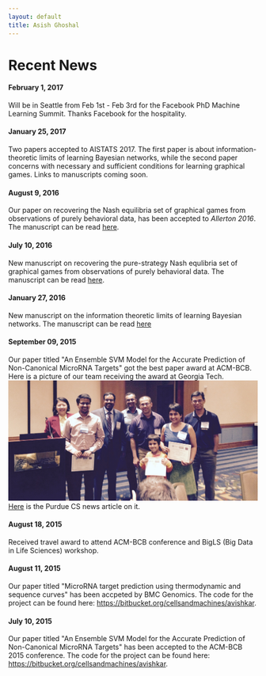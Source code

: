```yaml
---
layout: default
title: Asish Ghoshal
---
```

<div class="post">
	<h1 class="pageTitle">Recent News</h1>
</div>

#### February 1, 2017
Will be in Seattle from Feb 1st - Feb 3rd for the Facebook PhD Machine Learning Summit. Thanks Facebook for the hospitality.

#### January 25, 2017
Two papers accepted to AISTATS 2017. The first paper is about information-theoretic limits
of learning Bayesian networks, while the second paper concerns with necessary and sufficient conditions
for learning graphical games. Links to manuscripts coming soon.

#### August 9, 2016
Our paper on recovering the Nash equilibria set of graphical games from
observations of purely behavioral data, has been accepted to *Allerton 2016*.
The manuscript can be read [here](http://arxiv.org/abs/1607.02959).

#### July 10, 2016
New manuscript on recovering the pure-strategy Nash equlibria set of graphical games
from observations of purely behavioral data. 
The manuscript can be read [here](http://arxiv.org/abs/1607.02959).

#### January 27, 2016
New manuscript on the information theoretic limits of learning Bayesian networks.
The manuscript can be read [here](http://arxiv.org/abs/1601.07460)

#### September 09, 2015
Our paper titled "An Ensemble SVM Model for the Accurate Prediction of Non-Canonical MicroRNA Targets" got the best paper award at ACM-BCB.
Here is a picture of our team receiving the award at Georgia Tech.
![BCB-Banquet](/assets/img/images/bcb_award_091115.jpg)
[Here](https://www.cs.purdue.edu/news/BestPaperBioinformatics_Somali.html) is the Purdue CS news article on it.

#### August 18, 2015
Received travel award to attend ACM-BCB conference and BigLS (Big Data in Life Sciences) workshop.

#### August 11, 2015
Our paper titled "MicroRNA target prediction using thermodynamic and sequence curves" has been accpeted by BMC Genomics. The code for the project can be found here: https://bitbucket.org/cellsandmachines/avishkar.

#### July 10, 2015
Our paper titled "An Ensemble SVM Model for the Accurate Prediction of Non-Canonical MicroRNA Targets" has been accepted to the ACM-BCB 2015 conference. The code for the project can be found here: https://bitbucket.org/cellsandmachines/avishkar.
